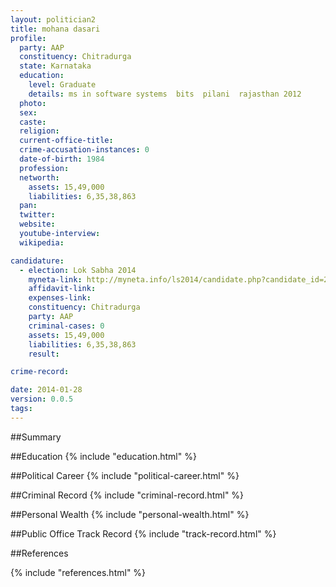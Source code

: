 ```yaml
---
layout: politician2
title: mohana dasari
profile: 
  party: AAP
  constituency: Chitradurga
  state: Karnataka
  education: 
    level: Graduate
    details: ms in software systems  bits  pilani  rajasthan 2012
  photo: 
  sex: 
  caste: 
  religion: 
  current-office-title: 
  crime-accusation-instances: 0
  date-of-birth: 1984
  profession: 
  networth: 
    assets: 15,49,000
    liabilities: 6,35,38,863
  pan: 
  twitter: 
  website: 
  youtube-interview: 
  wikipedia: 

candidature: 
  - election: Lok Sabha 2014
    myneta-link: http://myneta.info/ls2014/candidate.php?candidate_id=2585
    affidavit-link: 
    expenses-link: 
    constituency: Chitradurga 
    party: AAP
    criminal-cases: 0
    assets: 15,49,000
    liabilities: 6,35,38,863
    result:  

crime-record: 

date: 2014-01-28
version: 0.0.5
tags: 
---
```

##Summary


##Education
{% include "education.html" %}


##Political Career
{% include "political-career.html" %}


##Criminal Record
{% include "criminal-record.html" %}


##Personal Wealth
{% include "personal-wealth.html" %}


##Public Office Track Record
{% include "track-record.html" %}


##References


{% include "references.html" %}